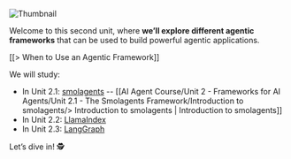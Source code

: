 ![Thumbnail](https://huggingface.co/datasets/agents-course/course-images/resolve/main/en/unit2/thumbnail.jpg)

Welcome to this second unit, where **we’ll explore different agentic frameworks** that can be used to build powerful agentic applications.


[[> When to Use an Agentic Framework]]


We will study:

- In Unit 2.1: [smolagents](https://huggingface.co/docs/smolagents/en/index)  --  [[AI Agent Course/Unit 2 - Frameworks for AI Agents/Unit 2.1 - The Smolagents Framework/Introduction to smolagents/> Introduction to smolagents | Introduction to smolagents]]
- In Unit 2.2: [LlamaIndex](https://www.llamaindex.ai/)
- In Unit 2.3: [LangGraph](https://www.langchain.com/langgraph)

Let’s dive in! 🕵


